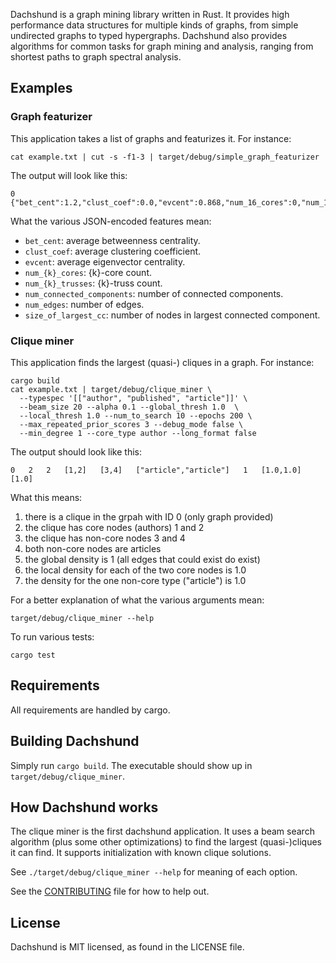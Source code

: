 Dachshund is a graph mining library written in Rust. It provides high performance data structures for multiple kinds of graphs, from simple undirected graphs to typed hypergraphs. Dachshund also provides algorithms for common tasks for graph mining and analysis, ranging from shortest paths to graph spectral analysis.

## Examples

### Graph featurizer
This application takes a list of graphs and featurizes it. For instance:

```
cat example.txt | cut -s -f1-3 | target/debug/simple_graph_featurizer
```
The output will look like this:

```
0	{"bet_cent":1.2,"clust_coef":0.0,"evcent":0.868,"num_16_cores":0,"num_17_trusses":0,"num_2_cores":1,"num_3_trusses":0,"num_4_cores":0,"num_5_trusses":0,"num_8_cores":0,"num_9_trusses":0,"num_connected_components":1,"num_edges":5,"size_of_largest_cc":5}
```
What the various JSON-encoded features mean:
- `bet_cent`: average betweenness centrality.
- `clust_coef`: average clustering coefficient.
- `evcent`: average eigenvector centrality.
- `num_{k}_cores`: {k}-core count.
- `num_{k}_trusses`: {k}-truss count.
- `num_connected_components`: number of connected components.
- `num_edges`: number of edges.
- `size_of_largest_cc`: number of nodes in largest connected component.

### Clique miner
This application finds the largest (quasi-) cliques in a graph. For instance:
```
cargo build
cat example.txt | target/debug/clique_miner \
  --typespec '[["author", "published", "article"]]' \
  --beam_size 20 --alpha 0.1 --global_thresh 1.0  \
  --local_thresh 1.0 --num_to_search 10 --epochs 200 \
  --max_repeated_prior_scores 3 --debug_mode false \
  --min_degree 1 --core_type author --long_format false
```

The output should look like this:

```
0	2	2	[1,2]	[3,4]	["article","article"]	1	[1.0,1.0]	[1.0]
```
What this means:
1) there is a clique in the grpah with ID 0 (only graph provided)
2) the clique has core nodes (authors) 1 and 2
3) the clique has non-core nodes 3 and 4
4) both non-core nodes are articles
5) the global density is 1 (all edges that could exist do exist)
6) the local density for each of the two core nodes is 1.0
7) the density for the one non-core type ("article") is 1.0

For a better explanation of what the various arguments mean:
```
target/debug/clique_miner --help
```

To run various tests:
```
cargo test
```

## Requirements
All requirements are handled by cargo.

## Building Dachshund
Simply run `cargo build`. The executable should show up in `target/debug/clique_miner`.

## How Dachshund works
The clique miner is the first dachshund application. It uses a beam search algorithm (plus some other optimizations) to find the largest (quasi-)cliques it can find. It supports initialization with known clique solutions.

See `./target/debug/clique_miner --help` for meaning of each option.

See the [CONTRIBUTING](CONTRIBUTING.md) file for how to help out.

## License
Dachshund is MIT licensed, as found in the LICENSE file.
